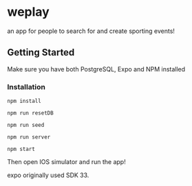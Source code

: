 # weplay
an app for people to search for and create sporting events!

## Getting Started
Make sure you have both PostgreSQL, Expo and NPM installed

### Installation

```
npm install
```
```
npm run resetDB
```

```
npm run seed
```
```
npm run server
```
```
npm start
```
Then open IOS simulator and run the app!


expo originally used SDK 33.